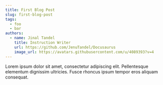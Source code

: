 ```yaml
---
title: First Blog Post
slug: first-blog-post
tags:
  - foo
  - bar
authors:
  - name: Jinal Tandel
    title: Instruction Writer
    url: https://github.com/JenuTandel/Docusaurus
    image_url: https://avatars.githubusercontent.com/u/4089393?v=4
---
```


Lorem ipsum dolor sit amet, consectetur adipiscing elit. Pellentesque elementum dignissim ultricies. Fusce rhoncus ipsum tempor eros aliquam consequat.
